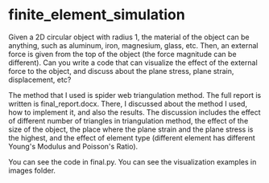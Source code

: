 # finite_element_simulation

Given a 2D circular object with radius 1, the material of the object can be anything, such as aluminum, iron, magnesium, glass, etc. Then, an external force is given from the top of the object (the force magnitude can be different). Can you write a code that can visualize the effect of the external force to the object, and discuss about the plane stress, plane strain, displacement, etc?

The method that I used is spider web triangulation method. The full report is written is final_report.docx. There, I discussed about the method I used, how to implement it, and also the results. The discussion includes the effect of different number of triangles in triangulation method, the effect of the size of the object, the place where the plane strain and the plane stress is the highest, and the effect of element type (different element has different Young's Modulus and Poisson's Ratio).

You can see the code in final.py. You can see the visualization examples in images folder.
